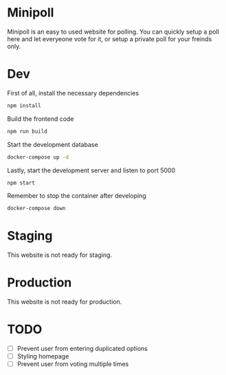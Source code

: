 # Minipoll
Minipoll is an easy to used website for polling. You can quickly setup a poll here and let everyeone vote for it, or setup a private poll for your freinds only.

# Dev
First of all, install the necessary dependencies
```sh
npm install
```
Build the frontend code
```sh
npm run build
```
Start the development database
```sh
docker-compose up -d
```
Lastly, start the development server and listen to port 5000
```sh
npm start
```
Remember to stop the container after developing
```sh
docker-compose down
```

# Staging
This website is not ready for staging.

# Production
This website is not ready for production.

# TODO
- [ ] Prevent user from entering duplicated options
- [ ] Styling homepage
- [ ] Prevent user from voting multiple times
